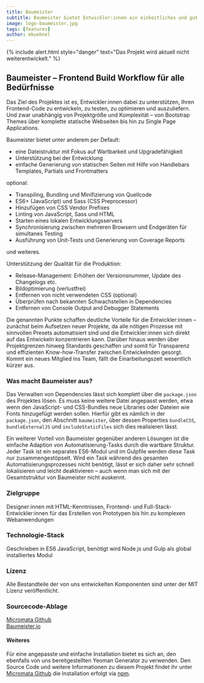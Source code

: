 ```yaml
---
title: Baumeister
subtitle: Baumeister bietet Entwickler:innen ein einheitliches und gut funktionierendes Projektsetup für das Erstellen von Webanwendungen und zwar unabhängig von Projektgröße und Komplexität
image: logo-baumeister.jpg
tags: [features]
author: mkuehnel
---
```



{% include alert.html style="danger" text="Das Projekt wird aktuell nicht weiterentwickelt." %}


## Baumeister – Frontend Build Workflow für alle Bedürfnisse

Das Ziel des Projektes ist es, Entwickler:innen dabei zu unterstützen, Ihren Frontend-Code zu entwickeln, zu testen, zu optimieren und auszuliefern. Und zwar unabhängig von Projektgröße und Komplexität – von Bootstrap Themes über komplette statische Webseiten bis hin zu Single Page Applications.

Baumeister bietet unter anderem per Default:

- eine Dateistruktur mit Fokus auf Wartbarkeit und Upgradefähigkeit
- Unterstützung bei der Entwicklung
- einfache Generierung von statischen Seiten mit Hilfe von Handlebars Templates, Partials und Frontmatters

optional:

- Transpiling, Bundling und Minifizierung von Quellcode
- ES6+ (JavaScript) und Sass (CSS Preprocessor)
- Hinzufügen von CSS Vendor Prefixes
- Linting von JavaScript, Sass und HTML
- Starten eines lokalen Entwicklungsservers
- Synchronisierung zwischen mehreren Browsern und Endgeräten für simultanes Testing
- Ausführung von Unit-Tests und Generierung von Coverage Reports

und weiteres.

Unterstützung der Qualität für die Produktion:

- Release-Management: Erhöhen der Versionsnummer, Update des Changelogs etc.
- Bildoptimierung (verlustfrei)
- Entfernen von nicht verwendeten CSS (optional)
- Überprüfen nach bekannten Schwachstellen in Dependencies
- Entfernen von Console Output and Debugger Statements

Die genannten Punkte schaffen deutliche Vorteile für die Entwickler:innen – zunächst beim Aufsetzen neuer Projekte, da alle nötigen Prozesse mit sinnvollen Presets automatisiert sind und die Entwickler:innen sich direkt auf das Entwickeln konzentrieren kann. Darüber hinaus werden über  Projektgrenzen hinweg Standards geschaffen und somit für Transparenz und effizienten Know-how-Transfer zwischen Entwickelnden gesorgt. Kommt ein neues Mitglied ins Team, fällt die Einarbeitungszeit wesentlich kürzer aus.

### Was macht Baumeister aus?

Das Verwalten von Dependencies lässt sich komplett über die `package.json` des Projektes lösen. Es muss keine weitere Datei angepasst werden, etwa wenn den JavaScript- und CSS-Bundles neue Libraries oder Dateien wie  Fonts hinzugefügt werden sollen. Hierfür gibt es nämlich in der `package.json`, den Abschnitt `baumeister`, über dessen Properties `bundleCSS`, `bundleExternalJS` und `includeStaticFiles` sich dies realisieren lässt.

Ein weiterer Vorteil von Baumeister gegenüber anderen Lösungen ist  die einfache Adaption von Automatisierung-Tasks durch die wartbare Struktur. Jeder Task ist ein separates ES6-Modul und im Gulpfile werden  diese Task nur zusammengestöpselt. Wird ein Task während des gesamten  Automatisierungsprozesses nicht benötigt, lässt er sich daher sehr  schnell lokalisieren und leicht deaktivieren – auch wenn man sich mit  der Gesamtstruktur von Baumeister nicht auskennt.

### Zielgruppe

Designer:innen mit HTML-Kenntnissen, Frontend- und Full-Stack-Entwickler:innen für das Erstellen von Prototypen bis hin zu komplexen Webanwendungen

### Technologie-Stack

Geschrieben in ES6 JavaScript, benötigt wird Node.js und Gulp als global installiertes Modul

### Lizenz

Alle Bestandteile der von uns entwickelten Komponenten sind unter der MIT Lizenz veröffentlicht.

### Sourcecode-Ablage

[Micromata Github](https://github.com/micromata/Baumeister)  
[Baumeister.io](https://baumeister.io/)

#### Weiteres

Für eine angepasste und einfache Installation bietet es sich an, den  ebenfalls von uns bereitgestellten Yeoman Generator zu verwenden. Den  Source Code und weitere Informationen zu diesem Projekt findet ihr unter [Micromata Github](https://github.com/micromata/generator-baumeister) die Installation erfolgt via [npm](https://www.npmjs.com/package/generator-baumeister).





